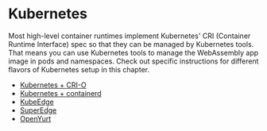 # Kubernetes

Most high-level container runtimes implement Kubernetes' CRI (Container Runtime Interface) spec so that they can be managed by Kubernetes tools. That means you can use Kubernetes tools to manage the WebAssembly app image in pods and namespaces.
Check out specific instructions for different flavors of Kubernetes setup in this chapter.

* [Kubernetes + CRI-O](kubernetes/kubernetes-crio.md)
* [Kubernetes + containerd](kubernetes/kubernetes-containerd.md)
* [KubeEdge](kubernetes/kubeedge.md)
* [SuperEdge](kubernetes/superedge.md)
* [OpenYurt](kubernetes/openyurt.md)
